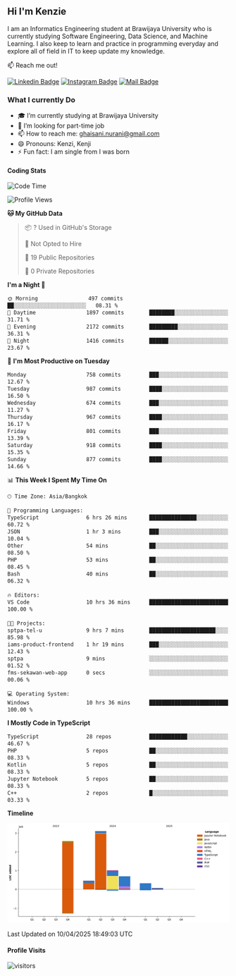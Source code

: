 ## Hi I'm Kenzie


I am an Informatics Engineering student at Brawijaya University who is currently studying Software Engineering, Data Science, and Machine Learning. I also keep to learn and practice in programming everyday and explore all of field in IT to keep update my knowledge.

:mailbox: Reach me out!

[![Linkedin Badge](https://img.shields.io/badge/-Kenzie_Taqiyassar-0e76a8?style=flat&labelColor=0e76a8&logo=linkedin&logoColor=white)](https://www.linkedin.com/in/kenzie-taqiyassar-37458b1aa/) 
[![Instagram Badge](https://img.shields.io/badge/-@__kenziehh_-e84393?style=flat&labelColor=e84393&logo=instagram&logoColor=white)](https://www.instagram.com/_kenziehh/) 
[![Mail Badge](https://img.shields.io/badge/-ghaisani.nurani-c0392b?style=flat&labelColor=c0392b&logo=gmail&logoColor=white)](mailto:ghaisani.nurani@gmail.com)

### What I currently Do

- 🎓 I’m currently studying at Brawijaya University
- 💼 I’m looking for part-time job
- 📫 How to reach me: ghaisani.nurani@gmail.com
- 😄 Pronouns: Kenzi, Kenji
- ⚡ Fun fact: I am single from I was born

#### Coding Stats
<!--START_SECTION:waka-->
![Code Time](http://img.shields.io/badge/Code%20Time-1%2C174%20hrs%2029%20mins-blue)

![Profile Views](http://img.shields.io/badge/Profile%20Views-1-blue)

**🐱 My GitHub Data** 

> 📦 ? Used in GitHub's Storage 
 > 
> 🚫 Not Opted to Hire
 > 
> 📜 19 Public Repositories 
 > 
> 🔑 0 Private Repositories 
 > 
**I'm a Night 🦉** 

```text
🌞 Morning                497 commits         ██░░░░░░░░░░░░░░░░░░░░░░░   08.31 % 
🌆 Daytime                1897 commits        ████████░░░░░░░░░░░░░░░░░   31.71 % 
🌃 Evening                2172 commits        █████████░░░░░░░░░░░░░░░░   36.31 % 
🌙 Night                  1416 commits        ██████░░░░░░░░░░░░░░░░░░░   23.67 % 
```
📅 **I'm Most Productive on Tuesday** 

```text
Monday                   758 commits         ███░░░░░░░░░░░░░░░░░░░░░░   12.67 % 
Tuesday                  987 commits         ████░░░░░░░░░░░░░░░░░░░░░   16.50 % 
Wednesday                674 commits         ███░░░░░░░░░░░░░░░░░░░░░░   11.27 % 
Thursday                 967 commits         ████░░░░░░░░░░░░░░░░░░░░░   16.17 % 
Friday                   801 commits         ███░░░░░░░░░░░░░░░░░░░░░░   13.39 % 
Saturday                 918 commits         ████░░░░░░░░░░░░░░░░░░░░░   15.35 % 
Sunday                   877 commits         ████░░░░░░░░░░░░░░░░░░░░░   14.66 % 
```


📊 **This Week I Spent My Time On** 

```text
🕑︎ Time Zone: Asia/Bangkok

💬 Programming Languages: 
TypeScript               6 hrs 26 mins       ███████████████░░░░░░░░░░   60.72 % 
JSON                     1 hr 3 mins         ███░░░░░░░░░░░░░░░░░░░░░░   10.04 % 
Other                    54 mins             ██░░░░░░░░░░░░░░░░░░░░░░░   08.50 % 
PHP                      53 mins             ██░░░░░░░░░░░░░░░░░░░░░░░   08.45 % 
Bash                     40 mins             ██░░░░░░░░░░░░░░░░░░░░░░░   06.32 % 

🔥 Editors: 
VS Code                  10 hrs 36 mins      █████████████████████████   100.00 % 

🐱‍💻 Projects: 
sptpa-tel-u              9 hrs 7 mins        █████████████████████░░░░   85.98 % 
iams-product-frontend    1 hr 19 mins        ███░░░░░░░░░░░░░░░░░░░░░░   12.43 % 
sptpa                    9 mins              ░░░░░░░░░░░░░░░░░░░░░░░░░   01.52 % 
fms-sekawan-web-app      0 secs              ░░░░░░░░░░░░░░░░░░░░░░░░░   00.06 % 

💻 Operating System: 
Windows                  10 hrs 36 mins      █████████████████████████   100.00 % 
```

**I Mostly Code in TypeScript** 

```text
TypeScript               28 repos            ████████████░░░░░░░░░░░░░   46.67 % 
PHP                      5 repos             ██░░░░░░░░░░░░░░░░░░░░░░░   08.33 % 
Kotlin                   5 repos             ██░░░░░░░░░░░░░░░░░░░░░░░   08.33 % 
Jupyter Notebook         5 repos             ██░░░░░░░░░░░░░░░░░░░░░░░   08.33 % 
C++                      2 repos             █░░░░░░░░░░░░░░░░░░░░░░░░   03.33 % 
```



**Timeline**

![Lines of Code chart](https://raw.githubusercontent.com/kenziehh/kenziehh/master/assets/bar_graph.png)


 Last Updated on 10/04/2025 18:49:03 UTC
<!--END_SECTION:waka-->


#### Profile Visits

![visitors](https://visitor-badge.glitch.me/badge?page_id=kenziehh.kenziehh)





